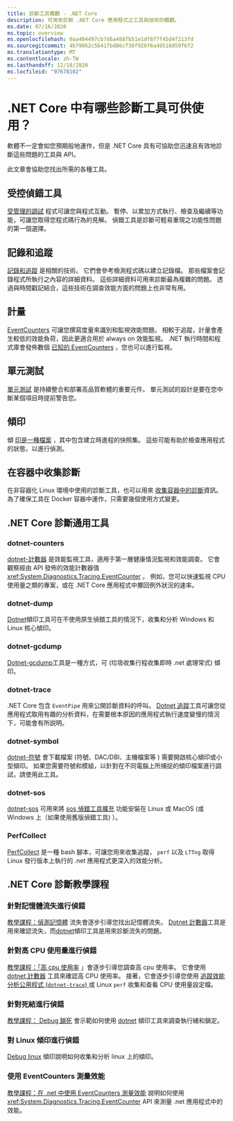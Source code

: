 ```yaml
---
title: 診斷工具概觀 - .NET Core
description: 可用來診斷 .NET Core 應用程式之工具與技術的概觀。
ms.date: 07/16/2020
ms.topic: overview
ms.openlocfilehash: 0aa404497cb7d6a488fb51e1df8f7f45d4f213fd
ms.sourcegitcommit: 4b79862c5b41fbd86cf38f926f6a49516059f6f2
ms.translationtype: MT
ms.contentlocale: zh-TW
ms.lasthandoff: 12/18/2020
ms.locfileid: "97678102"
---
```

# <a name="what-diagnostic-tools-are-available-in-net-core"></a>.NET Core 中有哪些診斷工具可供使用？

軟體不一定會如您預期般地運作，但是 .NET Core 具有可協助您迅速且有效地診斷這些問題的工具與 API。

此文章會協助您找出所需的各種工具。

## <a name="managed-debuggers"></a>受控偵錯工具

[受管理的調試](managed-debuggers.md) 程式可讓您與程式互動。 暫停、以累加方式執行、檢查及繼續等功能，可讓您取得您程式碼行為的見解。 偵錯工具是診斷可輕易重現之功能性問題的第一個選擇。

## <a name="logging-and-tracing"></a>記錄和追蹤

[記錄和追蹤](logging-tracing.md) 是相關的技術。 它們會參考檢測程式碼以建立記錄檔。 那些檔案會記錄程式所執行之內容的詳細資料。 這些詳細資料可用來診斷最為複雜的問題。 透過與時間戳記結合，這些技術在調查效能方面的問題上也非常有用。

## <a name="metrics"></a>計量

[EventCounters](event-counters.md) 可讓您撰寫度量來識別和監視效能問題。 相較于追蹤，計量會產生較低的效能負荷，因此更適合用於 always on 效能監視。 .NET 執行時間和程式庫會發佈數個 [已知的 EventCounters](available-counters.md) ，您也可以進行監視。

## <a name="unit-testing"></a>單元測試

[單元測試](../testing/index.md) 是持續整合和部署高品質軟體的重要元件。 單元測試的設計是要在您中斷某個項目時提前警告您。

## <a name="dumps"></a>傾印

傾 [印是一種檔案](./dumps.md) ，其中包含建立時進程的快照集。 這些可能有助於檢查應用程式的狀態，以進行偵測。

## <a name="collect-diagnostics-in-containers"></a>在容器中收集診斷

在非容器化 Linux 環境中使用的診斷工具，也可以用來 [收集容器中的診斷](diagnostics-in-containers.md)資訊。 為了確保工具在 Docker 容器中運作，只需要幾個使用方式變更。

## <a name="net-core-diagnostic-global-tools"></a>.NET Core 診斷通用工具

### <a name="dotnet-counters"></a>dotnet-counters

[dotnet-計數器](dotnet-counters.md) 是效能監視工具，適用于第一層健康情況監視和效能調查。 它會觀察經由 API 發佈的效能計數器值 <xref:System.Diagnostics.Tracing.EventCounter> 。 例如，您可以快速監視 CPU 使用量之類的專案，或在 .NET Core 應用程式中擲回例外狀況的速率。

### <a name="dotnet-dump"></a>dotnet-dump

[Dotnet](dotnet-dump.md)傾印工具可在不使用原生偵錯工具的情況下，收集和分析 Windows 和 Linux 核心傾印。

### <a name="dotnet-gcdump"></a>dotnet-gcdump

[Dotnet-gcdump](dotnet-gcdump.md)工具是一種方式，可 (垃圾收集行程收集即時 .net 處理常式) 傾印。

### <a name="dotnet-trace"></a>dotnet-trace

.NET Core 包含 `EventPipe` 用來公開診斷資料的呼叫。 [Dotnet 追蹤](dotnet-trace.md)工具可讓您從應用程式取用有趣的分析資料，在需要根本原因的應用程式執行速度變慢的情況下，可能會有所説明。

### <a name="dotnet-symbol"></a>dotnet-symbol

[dotnet-符號](dotnet-symbol.md) 會下載檔案 (符號、DAC/DBI、主機檔案等 ) 需要開啟核心傾印或小型傾印。 如果您需要符號和模組，以針對在不同電腦上所捕捉的傾印檔案進行調試，請使用此工具。

### <a name="dotnet-sos"></a>dotnet-sos

[dotnet-sos](dotnet-sos.md) 可用來將 [sos 偵錯工具擴充](../../framework/tools/sos-dll-sos-debugging-extension.md) 功能安裝在 Linux 或 MacOS (或 Windows 上（如果使用舊版偵錯工具) ）。

### <a name="perfcollect"></a>PerfCollect

[PerfCollect](trace-perfcollect-lttng.md) 是一種 bash 腳本，可讓您用來收集追蹤， `perf` 以及 `LTTng` 取得 Linux 發行版本上執行的 .net 應用程式更深入的效能分析。

## <a name="net-core-diagnostics-tutorials"></a>.NET Core 診斷教學課程

### <a name="debug-a-memory-leak"></a>針對記憶體流失進行偵錯

[教學課程：偵測記憶體](debug-memory-leak.md) 流失會逐步引導您找出記憶體流失。 [Dotnet 計數器](dotnet-counters.md)工具是用來確認流失，而[dotnet](dotnet-dump.md)傾印工具是用來診斷流失的問題。

### <a name="debug-high-cpu-usage"></a>針對高 CPU 使用量進行偵錯

[教學課程：「高 cpu 使用率](debug-highcpu.md) 」會逐步引導您調查高 cpu 使用率。 它會使用 [dotnet 計數器](dotnet-counters.md) 工具來確認高 CPU 使用率。 接著，它會逐步引導您使用 [追蹤效能分析公用程式 (`dotnet-trace`) ](dotnet-trace.md) 或 Linux `perf` 收集和查看 CPU 使用量設定檔。

### <a name="debug-deadlock"></a>針對死結進行偵錯

[教學課程： Debug 鎖死](debug-deadlock.md) 會示範如何使用 [dotnet](dotnet-dump.md) 傾印工具來調查執行緒和鎖定。

### <a name="debug-linux-dumps"></a>對 Linux 傾印進行偵錯

[Debug linux](debug-linux-dumps.md) 傾印說明如何收集和分析 linux 上的傾印。

### <a name="measure-performance-using-eventcounters"></a>使用 EventCounters 測量效能

[教學課程：在 .net 中使用 EventCounters 測量效能](event-counter-perf.md) 說明如何使用 <xref:System.Diagnostics.Tracing.EventCounter> API 來測量 .net 應用程式中的效能。
